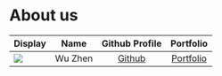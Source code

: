 # About us

Display |   Name   | Github Profile | Portfolio 
--------|:--------:|:--------------:|:---------:
![](https://via.placeholder.com/100.png?text=Photo) | Wu Zhen  | [Github](https://github.com/wuzhzn) | [Portfolio](docs/team/johndoe.md)


